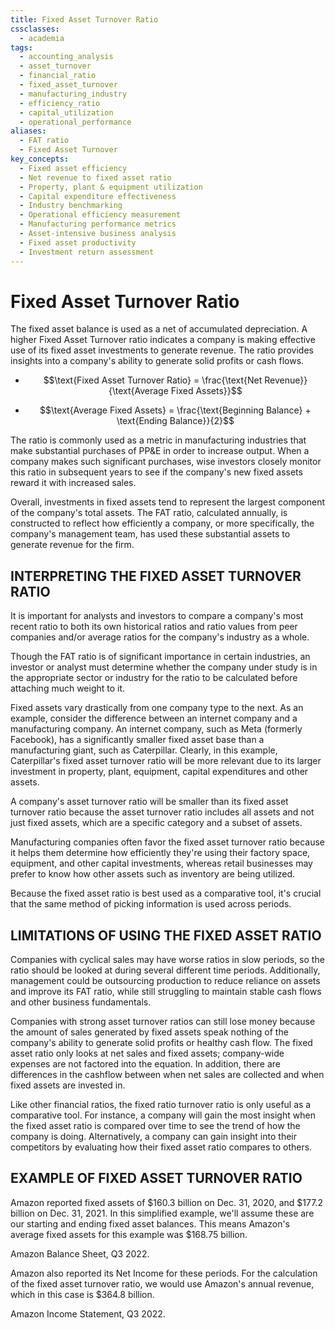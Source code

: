 ```yaml
---
title: Fixed Asset Turnover Ratio
cssclasses:
  - academia
tags:
  - accounting_analysis
  - asset_turnover
  - financial_ratio
  - fixed_asset_turnover
  - manufacturing_industry
  - efficiency_ratio
  - capital_utilization
  - operational_performance
aliases:
  - FAT ratio
  - Fixed Asset Turnover
key_concepts:
  - Fixed asset efficiency
  - Net revenue to fixed asset ratio
  - Property, plant & equipment utilization
  - Capital expenditure effectiveness
  - Industry benchmarking
  - Operational efficiency measurement
  - Manufacturing performance metrics
  - Asset-intensive business analysis
  - Fixed asset productivity
  - Investment return assessment
---
```


# Fixed Asset Turnover Ratio

The fixed asset balance is used as a net of accumulated depreciation. A higher Fixed Asset Turnover ratio indicates a company is making effective use of its fixed asset investments to generate revenue. The ratio provides insights into a company's ability to generate solid profits or cash flows.

- $$\text{Fixed Asset Turnover Ratio} = \frac{\text{Net Revenue}}{\text{Average Fixed Assets}}$$

- $$\text{Average Fixed Assets} = \frac{\text{Beginning Balance} + \text{Ending Balance}}{2}$$

The ratio is commonly used as a metric in manufacturing industries that make substantial purchases of PP&E in order to increase output. When a company makes such significant purchases, wise investors closely monitor this ratio in subsequent years to see if the company's new fixed assets reward it with increased sales.

Overall, investments in fixed assets tend to represent the largest component of the company's total assets. The FAT ratio, calculated annually, is constructed to reflect how efficiently a company, or more specifically, the company's management team, has used these substantial assets to generate revenue for the firm.

## INTERPRETING THE FIXED ASSET TURNOVER RATIO

It is important for analysts and investors to compare a company's most recent ratio to both its own historical ratios and ratio values from peer companies and/or average ratios for the company's industry as a whole.

Though the FAT ratio is of significant importance in certain industries, an investor or analyst must determine whether the company under study is in the appropriate sector or industry for the ratio to be calculated before attaching much weight to it.

Fixed assets vary drastically from one company type to the next. As an example, consider the difference between an internet company and a manufacturing company. An internet company, such as Meta (formerly Facebook), has a significantly smaller fixed asset base than a manufacturing giant, such as Caterpillar. Clearly, in this example, Caterpillar's fixed asset turnover ratio will be more relevant due to its larger investment in property, plant, equipment, capital expenditures and other assets.

A company's asset turnover ratio will be smaller than its fixed asset turnover ratio because the asset turnover ratio includes all assets and not just fixed assets, which are a specific category and a subset of assets.

Manufacturing companies often favor the fixed asset turnover ratio because it helps them determine how efficiently they're using their factory space, equipment, and other capital investments, whereas retail businesses may prefer to know how other assets such as inventory are being utilized.

Because the fixed asset ratio is best used as a comparative tool, it's crucial that the same method of picking information is used across periods.

## LIMITATIONS OF USING THE FIXED ASSET RATIO

Companies with cyclical sales may have worse ratios in slow periods, so the ratio should be looked at during several different time periods. Additionally, management could be outsourcing production to reduce reliance on assets and improve its FAT ratio, while still struggling to maintain stable cash flows and other business fundamentals.

Companies with strong asset turnover ratios can still lose money because the amount of sales generated by fixed assets speak nothing of the company's ability to generate solid profits or healthy cash flow. The fixed asset ratio only looks at net sales and fixed assets; company-wide expenses are not factored into the equation. In addition, there are differences in the cashflow between when net sales are collected and when fixed assets are invested in.

Like other financial ratios, the fixed ratio turnover ratio is only useful as a comparative tool. For instance, a company will gain the most insight when the fixed asset ratio is compared over time to see the trend of how the company is doing. Alternatively, a company can gain insight into their competitors by evaluating how their fixed asset ratio compares to others.

## EXAMPLE OF FIXED ASSET TURNOVER RATIO

Amazon reported fixed assets of $160.3 billion on Dec. 31, 2020, and $177.2 billion on Dec. 31, 2021. In this simplified example, we'll assume these are our starting and ending fixed asset balances. This means Amazon's average fixed assets for this example was $168.75 billion.

Amazon Balance Sheet, Q3 2022.

Amazon also reported its Net Income for these periods. For the calculation of the fixed asset turnover ratio, we would use Amazon's annual revenue, which in this case is $364.8 billion.

Amazon Income Statement, Q3 2022.
